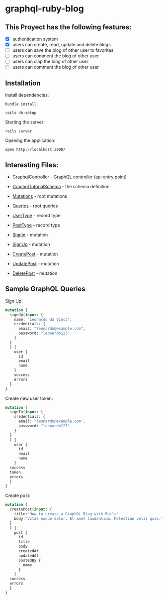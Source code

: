 
# graphql-ruby-blog

## This Proyect has the following features: 

 
- [x] authentication system 
- [x] users can create, read, update and delete blogs 
- [ ] users can save the blog of other user to favorites 
- [ ] users can comment the blog of other user 
- [ ] users can clap the blog of other user
- [ ] users can comment the blog of other user 

## Installation

Install dependencies:

```
bundle install

rails db:setup
```

Starting the server:

```
rails server
```

Opening the application:

```
open http://localhost:3000/
```
## Interesting Files: 

- [GraphqlController](https://github.com/CamiloQuezadaDev/graphql-ruby-blog/blob/master/app/controllers/graphql_controller.rb) - GraphQL controller (api entry point)
- [GraphqlTutorialSchema](https://github.com/CamiloQuezadaDev/graphql-ruby-blog/blob/master/app/graphql/graphql_ruby_blog_schema.rb) - the schema definition
- [Mutations](https://github.com/CamiloQuezadaDev/graphql-ruby-blog/blob/master/app/graphql/types/mutation_type.rb) - root mutations
- [Queries](https://github.com/CamiloQuezadaDev/graphql-ruby-blog/blob/master/app/graphql/types/query_type.rb) - root queries
- [UserType](https://github.com/CamiloQuezadaDev/graphql-ruby-blog/blob/master/app/graphql/types/user_type.rb) - record type
- [PostType](https://github.com/CamiloQuezadaDev/graphql-ruby-blog/blob/master/app/graphql/types/post_type.rb) - record type


- [SignIn](https://github.com/CamiloQuezadaDev/graphql-ruby-blog/blob/master/app/graphql/mutations/sign_in.rb)  -  mutation
- [SignUp](https://github.com/CamiloQuezadaDev/graphql-ruby-blog/blob/master/app/graphql/mutations/sign_up.rb)  -  mutation

- [CreatePost](https://github.com/CamiloQuezadaDev/graphql-ruby-blog/blob/master/app/graphql/mutations/create_post.rb)  -  mutation
- [UpdatePost](https://github.com/CamiloQuezadaDev/graphql-ruby-blog/blob/master/app/graphql/mutations/update_post.rb)  -  mutation
- [DeletePost](https://github.com/CamiloQuezadaDev/graphql-ruby-blog/blob/master/app/graphql/mutations/delete_post.rb)  -  mutation

## Sample GraphQL Queries

Sign Up:

```graphql
mutation {
  signUp(input: {
  	name: "Leonardo da Vinci",
    credentials: {
      email: "leonardo@example.com",
      password: "leonardo123"
    }
  } 
  ) {
    user {
      id 
      email 
      name
    }
    success
    errors
  }
}
```
Create new user token:
```graphql
mutation {
  signIn(input: {
    credentials: {
      email: "leonardo@example.com",
      password: "leonardo123"
    }
  } 
  ) {
    user {
      id 
      email 
      name
    }
  success
  token
  errors
  }
}
```
Create post:
```graphql
mutation {
  createPost(input: {
    title:"How to create a GraphQL Blog with Rails"
    body:"Vitae eaque dolor. Et amet laudantium. Molestiae velit quos."
  } 
  ) {
    post {
      id
      title
      body
      createdAt
      updatedAt 
      postedBy {
        name
      }
    }
  success
  errors
  }
}
```

